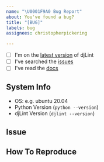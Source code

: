 ```yaml
---
name: "\U0001F9A0 Bug Report"
about: You've found a bug?
title: "[BUG]"
labels: bug
assignees: christopherpickering

---
```


<!--
    Thanks for finding and submitting an issue.

    Have you...
-->

- [ ] I'm on the [latest version](https://pypi.org/project/djlint/) of djLint
- [ ] I've searched the [issues](https://github.com/Riverside-Healthcare/djLint/issues)
- [ ] I've read the [docs](https://djlint.com)

## System Info
 - OS: e.g. ubuntu 20.04
 - Python Version (``python --version``)
 - djLint Version (``djlint --version``)


## Issue
<!-- A clear and concise description of what the bug is. -->

## How To Reproduce
<!-- Steps to reproduce the behavior -->

<!-- Thanks! 🤠 -->
